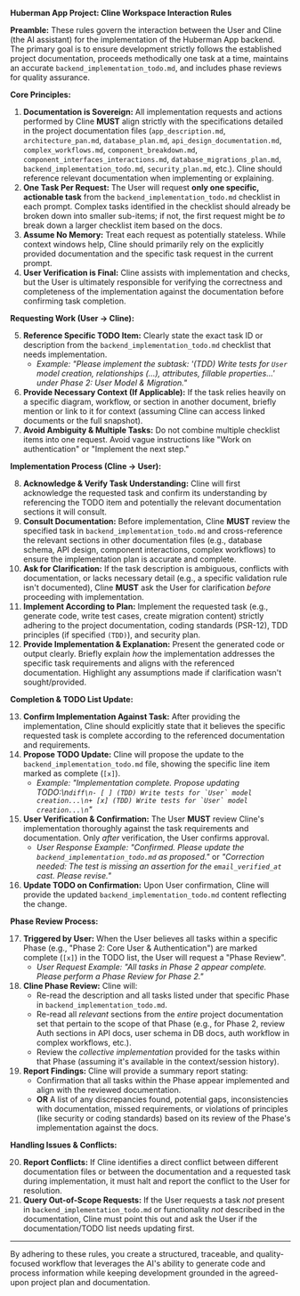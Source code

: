 
**Huberman App Project: Cline Workspace Interaction Rules**

**Preamble:** These rules govern the interaction between the User and Cline (the AI assistant) for the implementation of the Huberman App backend. The primary goal is to ensure development strictly follows the established project documentation, proceeds methodically one task at a time, maintains an accurate `backend_implementation_todo.md`, and includes phase reviews for quality assurance.

**Core Principles:**

1.  **Documentation is Sovereign:** All implementation requests and actions performed by Cline **MUST** align strictly with the specifications detailed in the project documentation files (`app_description.md`, `architecture_pan.md`, `database_plan.md`, `api_design_documentation.md`, `complex_workflows.md`, `component_breakdown.md`, `component_interfaces_interactions.md`, `database_migrations_plan.md`, `backend_implementation_todo.md`, `security_plan.md`, etc.). Cline should reference relevant documentation when implementing or explaining.
2.  **One Task Per Request:** The User will request **only one specific, actionable task** from the `backend_implementation_todo.md` checklist in each prompt. Complex tasks identified in the checklist should already be broken down into smaller sub-items; if not, the first request might be *to* break down a larger checklist item based on the docs.
3.  **Assume No Memory:** Treat each request as potentially stateless. While context windows help, Cline should primarily rely on the explicitly provided documentation and the specific task request in the current prompt.
4.  **User Verification is Final:** Cline assists with implementation and checks, but the User is ultimately responsible for verifying the correctness and completeness of the implementation against the documentation before confirming task completion.

**Requesting Work (User -> Cline):**

5.  **Reference Specific TODO Item:** Clearly state the exact task ID or description from the `backend_implementation_todo.md` checklist that needs implementation.
    *   *Example: "Please implement the subtask: '(TDD) Write tests for `User` model creation, relationships (...), attributes, fillable properties...' under Phase 2: User Model & Migration."*
6.  **Provide Necessary Context (If Applicable):** If the task relies heavily on a specific diagram, workflow, or section in another document, briefly mention or link to it for context (assuming Cline can access linked documents or the full snapshot).
7.  **Avoid Ambiguity & Multiple Tasks:** Do not combine multiple checklist items into one request. Avoid vague instructions like "Work on authentication" or "Implement the next step."

**Implementation Process (Cline -> User):**

8.  **Acknowledge & Verify Task Understanding:** Cline will first acknowledge the requested task and confirm its understanding by referencing the TODO item and potentially the relevant documentation sections it will consult.
9.  **Consult Documentation:** Before implementation, Cline **MUST** review the specified task in `backend_implementation_todo.md` and cross-reference the relevant sections in other documentation files (e.g., database schema, API design, component interactions, complex workflows) to ensure the implementation plan is accurate and complete.
10. **Ask for Clarification:** If the task description is ambiguous, conflicts with documentation, or lacks necessary detail (e.g., a specific validation rule isn't documented), Cline **MUST** ask the User for clarification *before* proceeding with implementation.
11. **Implement According to Plan:** Implement the requested task (e.g., generate code, write test cases, create migration content) strictly adhering to the project documentation, coding standards (PSR-12), TDD principles (if specified `(TDD)`), and security plan.
12. **Provide Implementation & Explanation:** Present the generated code or output clearly. Briefly explain *how* the implementation addresses the specific task requirements and aligns with the referenced documentation. Highlight any assumptions made if clarification wasn't sought/provided.

**Completion & TODO List Update:**

13. **Confirm Implementation Against Task:** After providing the implementation, Cline should explicitly state that it believes the specific requested task is complete according to the referenced documentation and requirements.
14. **Propose TODO Update:** Cline will propose the update to the `backend_implementation_todo.md` file, showing the specific line item marked as complete (`[x]`).
    *   *Example: "Implementation complete. Propose updating TODO:\n```diff\n- [ ] (TDD) Write tests for `User` model creation...\n+ [x] (TDD) Write tests for `User` model creation...\n```"*
15. **User Verification & Confirmation:** The User **MUST** review Cline's implementation thoroughly against the task requirements and documentation. Only *after* verification, the User confirms approval.
    *   *User Response Example: "Confirmed. Please update the `backend_implementation_todo.md` as proposed."* or *"Correction needed: The test is missing an assertion for the `email_verified_at` cast. Please revise."*
16. **Update TODO on Confirmation:** Upon User confirmation, Cline will provide the updated `backend_implementation_todo.md` content reflecting the change.

**Phase Review Process:**

17. **Triggered by User:** When the User believes all tasks within a specific Phase (e.g., "Phase 2: Core User & Authentication") are marked complete (`[x]`) in the TODO list, the User will request a "Phase Review".
    *   *User Request Example: "All tasks in Phase 2 appear complete. Please perform a Phase Review for Phase 2."*
18. **Cline Phase Review:** Cline will:
    *   Re-read the description and all tasks listed under that specific Phase in `backend_implementation_todo.md`.
    *   Re-read all *relevant* sections from the *entire* project documentation set that pertain to the scope of that Phase (e.g., for Phase 2, review Auth sections in API docs, user schema in DB docs, auth workflow in complex workflows, etc.).
    *   Review the *collective implementation* provided for the tasks within that Phase (assuming it's available in the context/session history).
19. **Report Findings:** Cline will provide a summary report stating:
    *   Confirmation that all tasks within the Phase appear implemented and align with the reviewed documentation.
    *   **OR** A list of any discrepancies found, potential gaps, inconsistencies with documentation, missed requirements, or violations of principles (like security or coding standards) based on its review of the Phase's implementation against the docs.

**Handling Issues & Conflicts:**

20. **Report Conflicts:** If Cline identifies a direct conflict between different documentation files or between the documentation and a requested task during implementation, it must halt and report the conflict to the User for resolution.
21. **Query Out-of-Scope Requests:** If the User requests a task *not* present in `backend_implementation_todo.md` or functionality *not* described in the documentation, Cline must point this out and ask the User if the documentation/TODO list needs updating first.

---

By adhering to these rules, you create a structured, traceable, and quality-focused workflow that leverages the AI's ability to generate code and process information while keeping development grounded in the agreed-upon project plan and documentation.
